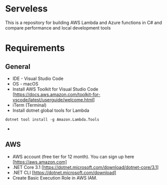 # Serveless

This is a repository for building AWS Lambda and Azure functions in C# and compare performance and local development tools

# Requirements

## General
- IDE - Visual Studio Code
- OS - macOS
- Install AWS Toolkit for Visual Studio Code [https://docs.aws.amazon.com/toolkit-for-vscode/latest/userguide/welcome.html]
- iTerm (Terminal)
- Install dotnet global tools for Lambda 
```
dotnet tool install -g Amazon.Lambda.Tools
```
- 

## AWS

- AWS account (free tier for 12 month). You can sign up here [https://aws.amazon.com]
- .NET Core 3.1 [https://dotnet.microsoft.com/download/dotnet-core/3.1]
- .NET CLI [https://dotnet.microsoft.com/download]
- Create Basic Execution Role in AWS IAM.






